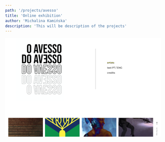 ```yaml
---
path: '/projects/avesso'
title: 'Online exhibition'
author: 'Michalina Kamińska'
description: 'This will be description of the projects'
---
```


![My portfolio](avesso.png)